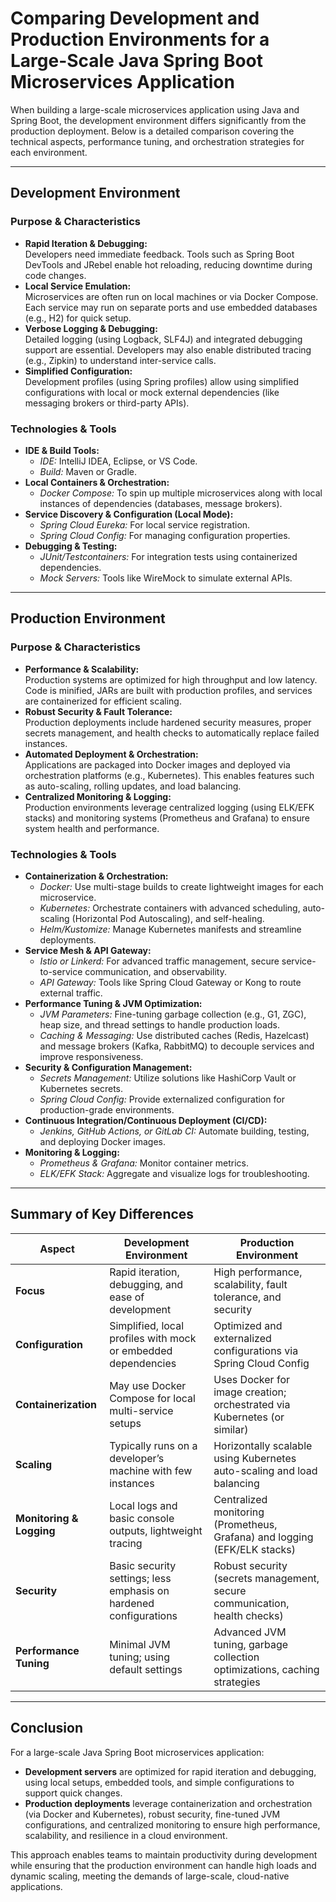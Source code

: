 # Comparing Development and Production Environments for a Large-Scale Java Spring Boot Microservices Application

When building a large-scale microservices application using Java and Spring Boot, the development environment differs significantly from the production deployment. Below is a detailed comparison covering the technical aspects, performance tuning, and orchestration strategies for each environment.

---

## Development Environment

### Purpose & Characteristics
- **Rapid Iteration & Debugging:**  
  Developers need immediate feedback. Tools such as Spring Boot DevTools and JRebel enable hot reloading, reducing downtime during code changes.
- **Local Service Emulation:**  
  Microservices are often run on local machines or via Docker Compose. Each service may run on separate ports and use embedded databases (e.g., H2) for quick setup.
- **Verbose Logging & Debugging:**  
  Detailed logging (using Logback, SLF4J) and integrated debugging support are essential. Developers may also enable distributed tracing (e.g., Zipkin) to understand inter-service calls.
- **Simplified Configuration:**  
  Development profiles (using Spring profiles) allow using simplified configurations with local or mock external dependencies (like messaging brokers or third-party APIs).

### Technologies & Tools
- **IDE & Build Tools:**  
  - *IDE:* IntelliJ IDEA, Eclipse, or VS Code.
  - *Build:* Maven or Gradle.
- **Local Containers & Orchestration:**  
  - *Docker Compose:* To spin up multiple microservices along with local instances of dependencies (databases, message brokers).
- **Service Discovery & Configuration (Local Mode):**  
  - *Spring Cloud Eureka:* For local service registration.
  - *Spring Cloud Config:* For managing configuration properties.
- **Debugging & Testing:**  
  - *JUnit/Testcontainers:* For integration tests using containerized dependencies.
  - *Mock Servers:* Tools like WireMock to simulate external APIs.

---

## Production Environment

### Purpose & Characteristics
- **Performance & Scalability:**  
  Production systems are optimized for high throughput and low latency. Code is minified, JARs are built with production profiles, and services are containerized for efficient scaling.
- **Robust Security & Fault Tolerance:**  
  Production deployments include hardened security measures, proper secrets management, and health checks to automatically replace failed instances.
- **Automated Deployment & Orchestration:**  
  Applications are packaged into Docker images and deployed via orchestration platforms (e.g., Kubernetes). This enables features such as auto-scaling, rolling updates, and load balancing.
- **Centralized Monitoring & Logging:**  
  Production environments leverage centralized logging (using ELK/EFK stacks) and monitoring systems (Prometheus and Grafana) to ensure system health and performance.

### Technologies & Tools
- **Containerization & Orchestration:**  
  - *Docker:* Use multi-stage builds to create lightweight images for each microservice.
  - *Kubernetes:* Orchestrate containers with advanced scheduling, auto-scaling (Horizontal Pod Autoscaling), and self-healing.
  - *Helm/Kustomize:* Manage Kubernetes manifests and streamline deployments.
- **Service Mesh & API Gateway:**  
  - *Istio or Linkerd:* For advanced traffic management, secure service-to-service communication, and observability.
  - *API Gateway:* Tools like Spring Cloud Gateway or Kong to route external traffic.
- **Performance Tuning & JVM Optimization:**  
  - *JVM Parameters:* Fine-tuning garbage collection (e.g., G1, ZGC), heap size, and thread settings to handle production loads.
  - *Caching & Messaging:* Use distributed caches (Redis, Hazelcast) and message brokers (Kafka, RabbitMQ) to decouple services and improve responsiveness.
- **Security & Configuration Management:**  
  - *Secrets Management:* Utilize solutions like HashiCorp Vault or Kubernetes secrets.
  - *Spring Cloud Config:* Provide externalized configuration for production-grade environments.
- **Continuous Integration/Continuous Deployment (CI/CD):**  
  - *Jenkins, GitHub Actions, or GitLab CI:* Automate building, testing, and deploying Docker images.
- **Monitoring & Logging:**  
  - *Prometheus & Grafana:* Monitor container metrics.
  - *ELK/EFK Stack:* Aggregate and visualize logs for troubleshooting.

---

## Summary of Key Differences

| Aspect                      | Development Environment                                          | Production Environment                                                   |
|-----------------------------|------------------------------------------------------------------|--------------------------------------------------------------------------|
| **Focus**                   | Rapid iteration, debugging, and ease of development              | High performance, scalability, fault tolerance, and security             |
| **Configuration**           | Simplified, local profiles with mock or embedded dependencies      | Optimized and externalized configurations via Spring Cloud Config        |
| **Containerization**        | May use Docker Compose for local multi-service setups              | Uses Docker for image creation; orchestrated via Kubernetes (or similar)   |
| **Scaling**                 | Typically runs on a developer’s machine with few instances         | Horizontally scalable using Kubernetes auto-scaling and load balancing     |
| **Monitoring & Logging**    | Local logs and basic console outputs, lightweight tracing          | Centralized monitoring (Prometheus, Grafana) and logging (EFK/ELK stacks)    |
| **Security**                | Basic security settings; less emphasis on hardened configurations   | Robust security (secrets management, secure communication, health checks)  |
| **Performance Tuning**      | Minimal JVM tuning; using default settings                         | Advanced JVM tuning, garbage collection optimizations, caching strategies  |

---

## Conclusion

For a large-scale Java Spring Boot microservices application:
- **Development servers** are optimized for rapid iteration and debugging, using local setups, embedded tools, and simple configurations to support quick changes.
- **Production deployments** leverage containerization and orchestration (via Docker and Kubernetes), robust security, fine-tuned JVM configurations, and centralized monitoring to ensure high performance, scalability, and resilience in a cloud environment.

This approach enables teams to maintain productivity during development while ensuring that the production environment can handle high loads and dynamic scaling, meeting the demands of large-scale, cloud-native applications.
